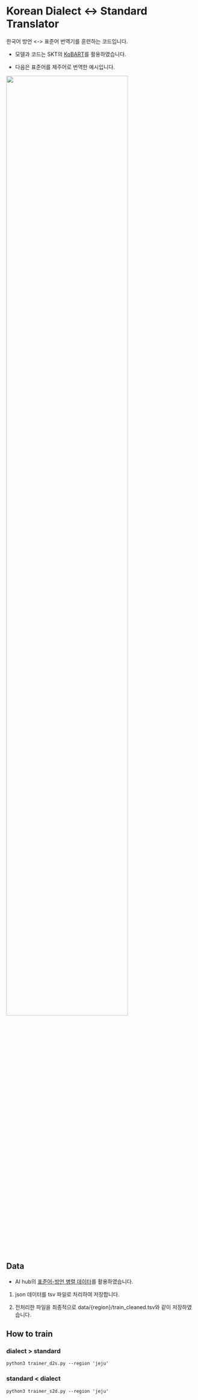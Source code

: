 # Korean Dialect <-> Standard Translator

한국어 방언 <-> 표준어 번역기를 훈련하는 코드입니다.


* 모델과 코드는 SKT의 [KoBART](https://github.com/SKT-AI/KoBART)를 활용하였습니다.

* 다음은 표준어를 제주어로 번역한 예시입니다.

<img width='80%' src="https://user-images.githubusercontent.com/55074165/209938167-3b22ab9c-0c89-493f-80f0-832124545a4a.png">

## Data
* AI hub의 [표준어-방언 병렬 데이터](https://aihub.or.kr/aihubdata/data/list.do?pageIndex=1&currMenu=115&topMenu=100&dataSetSn=&srchdataClCode=DATACL001&srchOrder=&SrchdataClCode=DATACL002&searchKeyword=%EB%B0%A9%EC%96%B8)를 활용하였습니다.
1. json 데이터를 tsv 파일로 처리하여 저장합니다.

2. 전처리한 파일을 최종적으로 data/{region}/train_cleaned.tsv와 같이 저장하였습니다.

## How to train
### dialect > standard

````
python3 trainer_d2s.py --region 'jeju'
````

### standard < dialect

````
python3 trainer_s2d.py --region 'jeju'
````
